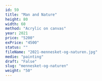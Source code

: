 ```yaml
---
id: 59
title: "Man and Nature"
height: 80
width: 60
method: "Acrylic on canvas"
year: 2021
price: "5200"
exPrice: "4500"
status: ""
fileName: "2021-mennesket-og-naturen.jpg"
medie: "painting"
draft: "False"
slug: "mennesket-og-naturen"
weight: "50"
---
```

